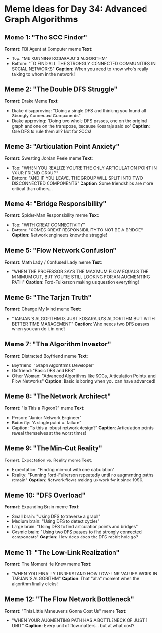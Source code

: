 # Meme Ideas for Day 34: Advanced Graph Algorithms

## Meme 1: "The SCC Finder"
**Format**: FBI Agent at Computer meme
**Text**: 
- Top: "ME RUNNING KOSARAJU'S ALGORITHM"
- Bottom: "TO FIND ALL THE STRONGLY CONNECTED COMMUNITIES IN SOCIAL NETWORKS"
**Caption**: When you need to know who's really talking to whom in the network!

## Meme 2: "The Double DFS Struggle"
**Format**: Drake Meme
**Text**:
- Drake disapproving: "Doing a single DFS and thinking you found all Strongly Connected Components"
- Drake approving: "Doing two whole DFS passes, one on the original graph and one on the transpose, because Kosaraju said so"
**Caption**: One DFS to rule them all? Not for SCCs!

## Meme 3: "Articulation Point Anxiety"
**Format**: Sweating Jordan Peele meme
**Text**:
- Top: "WHEN YOU REALIZE YOU'RE THE ONLY ARTICULATION POINT IN YOUR FRIEND GROUP"
- Bottom: "AND IF YOU LEAVE, THE GROUP WILL SPLIT INTO TWO DISCONNECTED COMPONENTS"
**Caption**: Some friendships are more critical than others...

## Meme 4: "Bridge Responsibility"
**Format**: Spider-Man Responsibility meme
**Text**:
- Top: "WITH GREAT CONNECTIVITY"
- Bottom: "COMES GREAT RESPONSIBILITY TO NOT BE A BRIDGE"
**Caption**: Network engineers know the struggle!

## Meme 5: "Flow Network Confusion"
**Format**: Math Lady / Confused Lady meme
**Text**: 
- "WHEN THE PROFESSOR SAYS THE MAXIMUM FLOW EQUALS THE MINIMUM CUT, BUT YOU'RE STILL LOOKING FOR AN AUGMENTING PATH"
**Caption**: Ford-Fulkerson making us question everything!

## Meme 6: "The Tarjan Truth"
**Format**: Change My Mind meme
**Text**:
- "TARJAN'S ALGORITHM IS JUST KOSARAJU'S ALGORITHM BUT WITH BETTER TIME MANAGEMENT"
**Caption**: Who needs two DFS passes when you can do it in one?

## Meme 7: "The Algorithm Investor"
**Format**: Distracted Boyfriend meme
**Text**:
- Boyfriend: "Graph Algorithms Developer"
- Girlfriend: "Basic DFS and BFS"
- Other Woman: "Advanced Algorithms like SCCs, Articulation Points, and Flow Networks"
**Caption**: Basic is boring when you can have advanced!

## Meme 8: "The Network Architect"
**Format**: "Is This a Pigeon?" meme
**Text**:
- Person: "Junior Network Engineer"
- Butterfly: "A single point of failure"
- Caption: "Is this a robust network design?"
**Caption**: Articulation points reveal themselves at the worst times!

## Meme 9: "The Min-Cut Reality"
**Format**: Expectation vs. Reality meme
**Text**:
- Expectation: "Finding min-cut with one calculation"
- Reality: "Running Ford-Fulkerson repeatedly until no augmenting paths remain"
**Caption**: Network flows making us work for it since 1956.

## Meme 10: "DFS Overload"
**Format**: Expanding Brain meme
**Text**:
- Small brain: "Using DFS to traverse a graph"
- Medium brain: "Using DFS to detect cycles"
- Large brain: "Using DFS to find articulation points and bridges"
- Cosmic brain: "Using two DFS passes to find strongly connected components"
**Caption**: How deep does the DFS rabbit hole go?

## Meme 11: "The Low-Link Realization"
**Format**: The Moment He Knew meme
**Text**:
- "WHEN YOU FINALLY UNDERSTAND HOW LOW-LINK VALUES WORK IN TARJAN'S ALGORITHM"
**Caption**: That "aha" moment when the algorithm finally clicks!

## Meme 12: "The Flow Network Bottleneck"
**Format**: "This Little Maneuver's Gonna Cost Us" meme
**Text**:
- "WHEN YOUR AUGMENTING PATH HAS A BOTTLENECK OF JUST 1 UNIT"
**Caption**: Every unit of flow matters... but at what cost?